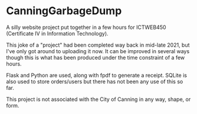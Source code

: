 # CanningGarbageDump
A silly website project put together in a few hours for ICTWEB450 (Certificate IV in Information Technology).

This joke of a "project" had been completed way back in mid-late 2021, but I've only got around to uploading it now. It can be improved in several ways though this is what has been produced under the time constraint of a few hours.

Flask and Python are used, along with fpdf to generate a receipt. SQLite is also used to store orders/users but there has not been any use of this so far.

This project is not associated with the City of Canning in any way, shape, or form.


